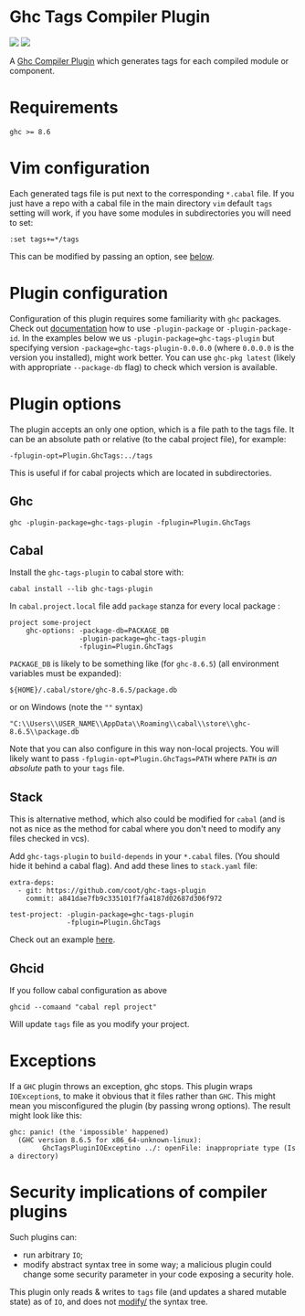 # Ghc Tags Compiler Plugin
![](https://github.com/coot/ghc-tags-plugin/workflows/GHC-8.8.3/badge.svg)
![](https://github.com/coot/ghc-tags-plugin/workflows/GHC-8.6.5/badge.svg)

A [Ghc Compiler Plugin](https://downloads.haskell.org/~ghc/latest/docs/html/users_guide/extending_ghc.html#compiler-plugins)
which generates tags for each compiled module or component.

# Requirements

```
ghc >= 8.6
```

# Vim configuration

Each generated tags file is put next to the corresponding `*.cabal` file.  If
you just have a repo with a cabal file in the main directory `vim` default
`tags` setting will work, if you have some modules in subdirectories you will
need to set:
```
:set tags+=*/tags
```
This can be modified by passing an option, see
[below](https://github.com/coot/ghc-tags-plugin/#plugin-options).

# Plugin configuration

Configuration of this plugin requires some familiarity with `ghc` packages.
Check out
[documentation](https://downloads.haskell.org/~ghc/latest/docs/html/users_guide/packages.html#packages)
how to use `-plugin-package` or `-plugin-package-id`.  In the examples below we
us `-plugin-package=ghc-tags-plugin` but specifying version
`-package=ghc-tags-plugin-0.0.0.0` (where `0.0.0.0` is the version you
installed), might work better.  You can use `ghc-pkg latest`  (likely with
appropriate `--package-db` flag) to check which version is available.

# Plugin options

The plugin accepts an only one option, which is a file path to the tags file.
It can be an absolute path or relative (to the cabal project file), for example:
```
-fplugin-opt=Plugin.GhcTags:../tags
```
This is useful if for cabal projects which are located in subdirectories.


## Ghc

```
ghc -plugin-package=ghc-tags-plugin -fplugin=Plugin.GhcTags
```

## Cabal

Install the `ghc-tags-plugin` to cabal store with:
```
cabal install --lib ghc-tags-plugin
```

In `cabal.project.local` file add `package` stanza for every local package :
```
project some-project
    ghc-options: -package-db=PACKAGE_DB
                 -plugin-package=ghc-tags-plugin
                 -fplugin=Plugin.GhcTags
```

`PACKAGE_DB` is likely to be something like (for `ghc-8.6.5`)
(all environment variables must be expanded):
```
${HOME}/.cabal/store/ghc-8.6.5/package.db
```
or on Windows (note the `""` syntax)
```
"C:\\Users\\USER_NAME\\AppData\\Roaming\\cabal\\store\\ghc-8.6.5\\package.db
```

Note that you can also configure in this way non-local projects.  You will
likely want to pass `-fplugin-opt=Plugin.GhcTags=PATH` where `PATH` is *an
absolute* path to your `tags` file.

## Stack

This is alternative method, which also could be modified for `cabal` (and is
not as nice as the method for cabal where you don't need to modify any files
checked in vcs).

Add `ghc-tags-plugin` to  `build-depends` in your `*.cabal` files. (You should
hide it behind a cabal flag).  And add these lines to `stack.yaml` file:

```
extra-deps:
  - git: https://github.com/coot/ghc-tags-plugin
    commit: a841dae7fb9c335101f7fa4187d02687d306f972

test-project: -plugin-package=ghc-tags-plugin
              -fplugin=Plugin.GhcTags
```

Check out an example
[here](https://github.com/coot/ghc-tags-plugin/tree/stack-setup/test-project).


## Ghcid

If you follow cabal configuration as above
```
ghcid --comaand "cabal repl project"
```
Will update `tags` file as you modify your project.

# Exceptions

If a `GHC` plugin throws an exception, ghc stops.  This plugin wraps
`IOException`s, to make it obvious that it files rather than `GHC`.  This
might mean you misconfigured the plugin (by passing wrong options).  The
result might look like this:

```
ghc: panic! (the 'impossible' happened)
  (GHC version 8.6.5 for x86_64-unknown-linux):
        GhcTagsPluginIOExceptino ../: openFile: inappropriate type (Is a directory)

```


# Security implications of compiler plugins

Such plugins can:

* run arbitrary `IO`;
* modify abstract syntax tree in some way;  a malicious plugin could change
  some security parameter in your code exposing a security hole.

This plugin only reads & writes to `tags` file (and updates a shared mutable
state) as of `IO`, and does not
[modify/](https://github.com/coot/ghc-tags-plugin/blob/master/lib/Plugin/GhcTags.hs#L79)
the syntax tree.
